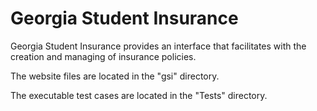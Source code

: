# Georgia Student Insurance

Georgia Student Insurance provides an interface that facilitates with the creation and managing of insurance policies.


The website files are located in the "gsi" directory.

The executable test cases are located in the "Tests" directory.
